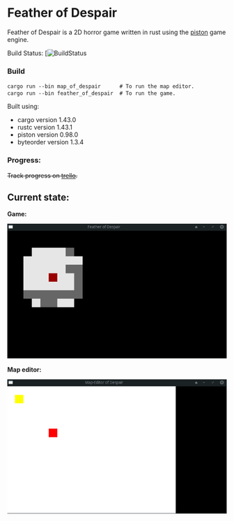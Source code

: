 # Feather of Despair

Feather of Despair is a 2D horror game written in rust using the [piston](https://github.com/PistonDevelopers/piston) game engine.

Build Status: [![BuildStatus](https://zuul.dhackz.org/api/tenant/dhackz/badge?project=dhackz/feather_of_despair&pipeline=post-merge)

### Build
```
cargo run --bin map_of_despair      # To run the map editor.
cargo run --bin feather_of_despair  # To run the game.
```
Built using:
* cargo version 1.43.0
* rustc version 1.43.1
* piston version 0.98.0
* byteorder version 1.3.4

### Progress:
~~Track progress on [trello](https://trello.com/b/JS9bzLP3/featherofdespair).~~

## Current state:

**Game:**

<img src="extra/game.0.3.0.gif" />

**Map editor:**

<img src="extra/map.editor.0.3.1.gif" />

